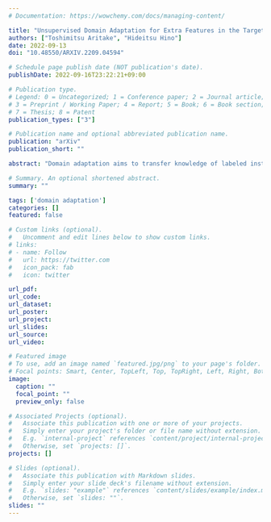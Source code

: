 ```yaml
---
# Documentation: https://wowchemy.com/docs/managing-content/

title: "Unsupervised Domain Adaptation for Extra Features in the Target Domain Using Optimal Transport"
authors: ["Toshimitsu Aritake", "Hideitsu Hino"]
date: 2022-09-13
doi: "10.48550/ARXIV.2209.04594"

# Schedule page publish date (NOT publication's date).
publishDate: 2022-09-16T23:22:21+09:00

# Publication type.
# Legend: 0 = Uncategorized; 1 = Conference paper; 2 = Journal article;
# 3 = Preprint / Working Paper; 4 = Report; 5 = Book; 6 = Book section;
# 7 = Thesis; 8 = Patent
publication_types: ["3"]

# Publication name and optional abbreviated publication name.
publication: "arXiv"
publication_short: ""

abstract: "Domain adaptation aims to transfer knowledge of labeled instances obtained from a source domain to a target domain to fill the gap between the domains. Most domain adaptation methods assume that the source and target domains have the same dimensionality. Methods that are applicable when the number of features is different in each domain have rarely been studied, especially when no label information is given for the test data obtained from the target domain. In this paper, it is assumed that common features exist in both domains and that extra (new additional) features are observed in the target domain; hence, the dimensionality of the target domain is higher than that of the source domain. To leverage the homogeneity of the common features, the adaptation between these source and target domains is formulated as an optimal transport (OT) problem. In addition, a learning bound in the target domain for the proposed OT-based method is derived. The proposed algorithm is validated using both simulated and real-world data."

# Summary. An optional shortened abstract.
summary: ""

tags: ['domain adaptation']
categories: []
featured: false

# Custom links (optional).
#   Uncomment and edit lines below to show custom links.
# links:
# - name: Follow
#   url: https://twitter.com
#   icon_pack: fab
#   icon: twitter

url_pdf:
url_code:
url_dataset:
url_poster:
url_project:
url_slides:
url_source:
url_video:

# Featured image
# To use, add an image named `featured.jpg/png` to your page's folder. 
# Focal points: Smart, Center, TopLeft, Top, TopRight, Left, Right, BottomLeft, Bottom, BottomRight.
image:
  caption: ""
  focal_point: ""
  preview_only: false

# Associated Projects (optional).
#   Associate this publication with one or more of your projects.
#   Simply enter your project's folder or file name without extension.
#   E.g. `internal-project` references `content/project/internal-project/index.md`.
#   Otherwise, set `projects: []`.
projects: []

# Slides (optional).
#   Associate this publication with Markdown slides.
#   Simply enter your slide deck's filename without extension.
#   E.g. `slides: "example"` references `content/slides/example/index.md`.
#   Otherwise, set `slides: ""`.
slides: ""
---
```

